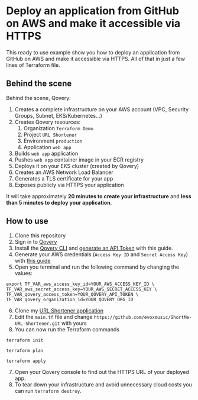 # Deploy an application from GitHub on AWS and make it accessible via HTTPS

This ready to use example show you how to deploy an application from GitHub on AWS and make it accessible via HTTPS. All of that in just a few lines of Terraform file.

## Behind the scene

Behind the scene, Qovery:

1. Creates a complete infrastructure on your AWS account (VPC, Security Groups, Subnet, EKS/Kubernetes...)
2. Creates Qovery resources:
   1. Organization `Terraform Demo`
   2. Project `URL Shortener`
   3. Environment `production`
   4. Application `web app`
3. Builds `web app` application
4. Pushes `web app` container image in your ECR registry
5. Deploys it on your EKS cluster (created by Qovery)
6. Creates an AWS Network Load Balancer
7. Generates a TLS certificate for your app
8. Exposes publicly via HTTPS your application

It will take approximately **20 minutes to create your infrastructure** and **less than 5 minutes to deploy your application**.

## How to use

1. Clone this repository
2. Sign in to [Qovery](https://www.qovery.com)
3. Install the [Qovery CLI](https://hub.qovery.com/docs/using-qovery/interface/cli/) and [generate an API Token](https://hub.qovery.com/docs/using-qovery/interface/cli/#generate-api-token) with this guide.
4. Generate your AWS credentials (`Access Key ID` and `Secret Access Key`)
   with [this guide](https://hub.qovery.com/docs/using-qovery/configuration/cloud-service-provider/amazon-web-services/#connect-your-aws-account)
5. Open you terminal and run the following command by changing the values:

```shell
export TF_VAR_aws_access_key_id=YOUR_AWS_ACCESS_KEY_ID \
TF_VAR_aws_secret_access_key=YOUR_AWS_SECRET_ACCESS_KEY \
TF_VAR_qovery_access_token=YOUR_QOVERY_API_TOKEN \
TF_VAR_qovery_organization_id=YOUR_QOVERY_ORG_ID
```

6. Clone my [URL Shortener application](https://github.com/evoxmusic/ShortMe-URL-Shortener.git)
7. Edit the `main.tf` file and change `https://github.com/evoxmusic/ShortMe-URL-Shortener.git` with yours
8. You can now run the Terraform commands

```shell
terraform init
```

```shell
terraform plan
```

```shell
terraform apply
```

7. Open your Qovery console to find out the HTTPS URL of your deployed app.
8. To tear down your infrastructure and avoid unnecessary cloud costs you can run `terraform destroy`.
